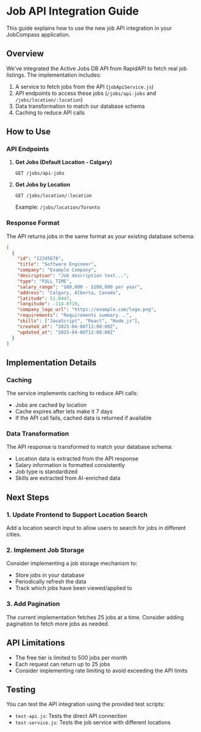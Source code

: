# Job API Integration Guide

This guide explains how to use the new job API integration in your JobCompass application.

## Overview

We've integrated the Active Jobs DB API from RapidAPI to fetch real job listings. The implementation includes:

1. A service to fetch jobs from the API (`jobApiService.js`)
2. API endpoints to access these jobs (`/jobs/api-jobs` and `/jobs/location/:location`)
3. Data transformation to match our database schema
4. Caching to reduce API calls

## How to Use

### API Endpoints

1. **Get Jobs (Default Location - Calgary)**

   ```
   GET /jobs/api-jobs
   ```

2. **Get Jobs by Location**
   ```
   GET /jobs/location/:location
   ```
   Example: `/jobs/location/Toronto`

### Response Format

The API returns jobs in the same format as your existing database schema:

```json
[
  {
    "id": "12345678",
    "title": "Software Engineer",
    "company": "Example Company",
    "description": "Job description text...",
    "type": "FULL_TIME",
    "salary_range": "$80,000 - $100,000 per year",
    "address": "Calgary, Alberta, Canada",
    "latitude": 51.0447,
    "longitude": -114.0719,
    "company_logo_url": "https://example.com/logo.png",
    "requirements": "Requirements summary...",
    "skills": ["JavaScript", "React", "Node.js"],
    "created_at": "2025-04-08T12:00:00Z",
    "updated_at": "2025-04-08T12:00:00Z"
  }
]
```

## Implementation Details

### Caching

The service implements caching to reduce API calls:

- Jobs are cached by location
- Cache expires after lets make it 7 days
- If the API call fails, cached data is returned if available

### Data Transformation

The API response is transformed to match your database schema:

- Location data is extracted from the API response
- Salary information is formatted consistently
- Job type is standardized
- Skills are extracted from AI-enriched data

## Next Steps

### 1. Update Frontend to Support Location Search

Add a location search input to allow users to search for jobs in different cities.

### 2. Implement Job Storage

Consider implementing a job storage mechanism to:

- Store jobs in your database
- Periodically refresh the data
- Track which jobs have been viewed/applied to

### 3. Add Pagination

The current implementation fetches 25 jobs at a time. Consider adding pagination to fetch more jobs as needed.

## API Limitations

- The free tier is limited to 500 jobs per month
- Each request can return up to 25 jobs
- Consider implementing rate limiting to avoid exceeding the API limits

## Testing

You can test the API integration using the provided test scripts:

- `test-api.js`: Tests the direct API connection
- `test-service.js`: Tests the job service with different locations
